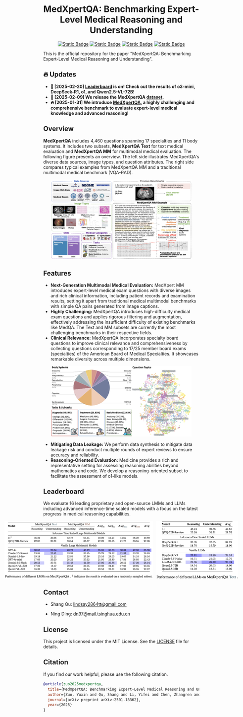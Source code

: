 <div align="center">

# MedXpertQA: Benchmarking Expert-Level Medical Reasoning and Understanding

[![Static Badge](https://img.shields.io/badge/arxiv-2501.18362-ff0000?style=for-the-badge&labelColor=000)](https://arxiv.org/abs/2501.18362)  [![Static Badge](https://img.shields.io/badge/huggingface-fcd022?style=for-the-badge&logo=huggingface&logoColor=000)](https://huggingface.co/datasets/TsinghuaC3I/MedXpertQA)  [![Static Badge](https://img.shields.io/badge/leaderboard-steelblue?style=for-the-badge&logo=googlechrome&logoColor=ffffff)](https://medxpertqa.github.io)  [![Static Badge](https://img.shields.io/badge/licence-mit-teal?style=for-the-badge&labelColor=000)](https://github.com/TsinghuaC3I/MedXpertQA/blob/main/LICENSE)

</div>


This is the official repository for the paper "MedXpertQA: Benchmarking Expert-Level Medical Reasoning and Understanding".

## 🔥 Updates

- **🎉 [2025-02-20] [Leaderboard](https://medxpertqa.github.io) is on! Check out the results of o3-mini, DeepSeek-R1, o1, and Qwen2.5-VL-72B!**
- **🤗 [2025-02-09] We release the MedXpertQA [dataset](https://huggingface.co/datasets/TsinghuaC3I/MedXpertQA).**
- **🔥 [2025-01-31] We introduce [MedXpertQA](https://arxiv.org/abs/2501.18362), a highly challenging and comprehensive benchmark to evaluate expert-level medical knowledge and advanced reasoning!**

## Overview

**MedXpertQA** includes 4,460 questions spanning 17 specialties and 11 body systems. It includes two subsets, **MedXpertQA Text** for text medical evaluation and **MedXpertQA MM** for multimodal medical evaluation. The following figure presents an overview. The left side illustrates MedXpertQA's diverse data sources, image types, and question attributes. The right side compares typical examples from MedXpertQA MM and a traditional multimodal medical benchmark (VQA-RAD).

<p align="center">
   <img src="figs/overview.png" alt="Overview of MedXpertQA." style="width: 90%;">
</p>


## Features

- **Next-Generation Multimodal Medical Evaluation:** MedXpert MM introduces expert-level medical exam questions with diverse images and rich clinical information, including patient records and examination results, setting it apart from traditional medical multimodal benchmarks with simple QA pairs generated from image captions.
- **Highly Challenging:** MedXpertQA introduces high-difficulty medical exam questions and applies rigorous filtering and augmentation, effectively addressing the insufficient difficulty of existing benchmarks like MedQA. The Text and MM subsets are currently the most challenging benchmarks in their respective fields.
- **Clinical Relevance:**  MedXpertQA incorporates specialty board questions to improve clinical relevance and comprehensiveness by collecting questions corresponding to 17/25 member board exams (specialties) of the American Board of Medical Specialties. It showcases remarkable diversity across multiple dimensions.

<p align="center">
   <img src="figs/diversity.png" alt="MedXpertQA spans diverse human body systems, medical tasks, and question topics." style="width: 90%;">
</p>

- **Mitigating Data Leakage:** We perform data synthesis to mitigate data leakage risk and conduct multiple rounds of expert reviews to ensure accuracy and reliability.
- **Reasoning-Oriented Evaluation:** Medicine provides a rich and representative setting for assessing reasoning abilities beyond mathematics and code. We develop a reasoning-oriented subset to facilitate the assessment of o1-like models.

## Leaderboard

We evaluate 16 leading proprietary and open-source LMMs and LLMs including advanced inference-time scaled models with a focus on the latest progress in medical reasoning capabilities.

<div style="display: flex; justify-content: center; align-items: center; gap: 10px;">
  <img src="figs/leaderboard1.png" width="480px">
  <img src="figs/leaderboard2.png" width="265px">
</div>

## Contact

- Shang Qu: lindsay2864tt@gmail.com

- Ning Ding: dn97@mail.tsinghua.edu.cn

## License

This project is licensed under the MIT License. See the [LICENSE](https://github.com/TsinghuaC3I/MedXpertQA/blob/main/LICENSE) file for details.

## Citation

If you find our work helpful, please use the following citation.

```bibtex
@article{zuo2025medxpertqa,
  title={MedXpertQA: Benchmarking Expert-Level Medical Reasoning and Understanding},
  author={Zuo, Yuxin and Qu, Shang and Li, Yifei and Chen, Zhangren and Zhu, Xuekai and Hua, Ermo and Zhang, Kaiyan and Ding, Ning and Zhou, Bowen},
  journal={arXiv preprint arXiv:2501.18362},
  year={2025}
}
```
